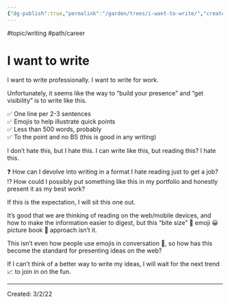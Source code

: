 ```yaml
---
{"dg-publish":true,"permalink":"/garden/trees/i-want-to-write/","created":"2024-12-14T14:25:46.278-05:00","updated":"2025-01-31T23:06:21.574-05:00"}
---
```


#topic/writing #path/career 
# I want to write

I want to write professionally. I want to write for work.

Unfortunately, it seems like the way to “build your presence” and “get visibility” is to write like this.

✅ One line per 2-3 sentences  
✅ Emojis to help illustrate quick points  
✅ Less than 500 words, probably  
✅ To the point and no BS (this is good in any writing)

I don’t hate this, but I hate this. I can write like this, but reading this? I hate this.

❓ How can I devolve into writing in a format I hate reading just to get a job?  
⁉ How could I possibly put something like this in my portfolio and honestly present it as my best work?

If this is the expectation, I will sit this one out.

It’s good that we are thinking of reading on the web/mobile devices, and how to make the information easier to digest, but this “bite size” 🍪 emoji 😀 picture book 📖 approach isn’t it.

This isn’t even how people use emojis in conversation 💬, so how has this become the standard for presenting ideas on the web?

If I can’t think of a better way to write my ideas, I will wait for the next trend 📈 to join in on the fun.

---
Created: 3/2/22